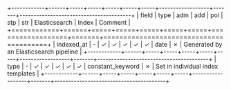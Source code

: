 +------------+------+-----+-----+-----+-----+-----+------------------+-------+----------------------------------------+
| field      | type | adm | add | poi | stp | str | Elasticsearch    | Index | Comment                                |
+============+======+=====+=====+=====+=====+=====+==================+=======+========================================+
| indexed_at | -    | ✓   | ✓   | ✓   | ✓   | ✓   | date             | ✗     | Generated by an Elasticsearch pipeline |
+------------+------+-----+-----+-----+-----+-----+------------------+-------+----------------------------------------+
| type       | -    | ✓   | ✓   | ✓   | ✓   | ✓   | constant_keyword | ✗     | Set in individual index templates      |
+------------+------+-----+-----+-----+-----+-----+------------------+-------+----------------------------------------+

